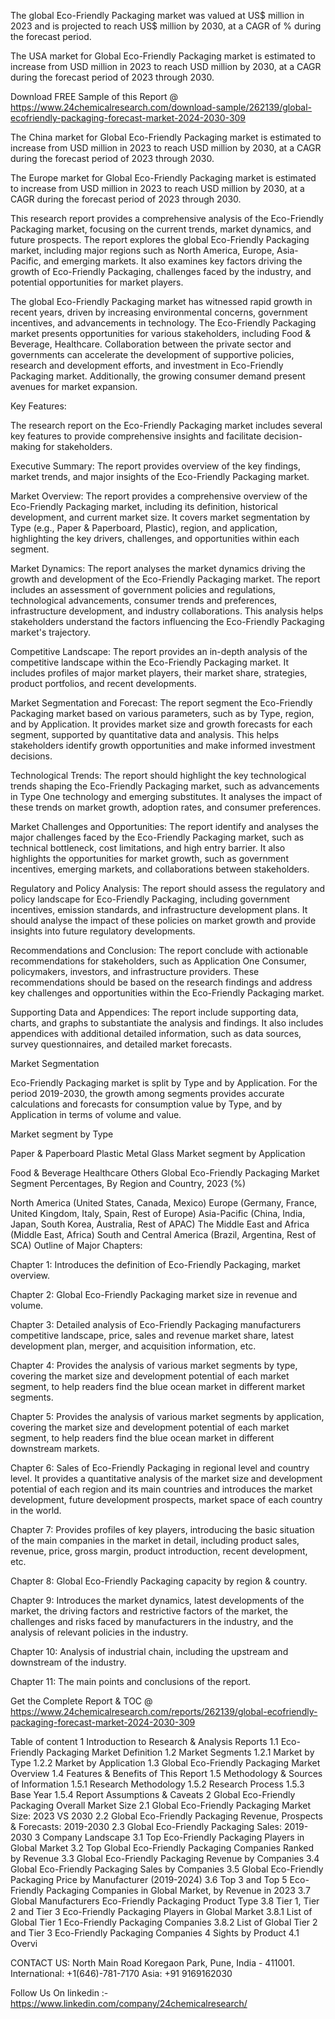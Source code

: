 The global Eco-Friendly Packaging market was valued at US$ million in 2023 and is projected to reach US$ million by 2030, at a CAGR of % during the forecast period.

The USA market for Global Eco-Friendly Packaging  market is estimated to increase from USD million in 2023 to reach USD million by 2030, at a CAGR during the forecast period of 2023 through 2030.

Download FREE Sample of this Report @ https://www.24chemicalresearch.com/download-sample/262139/global-ecofriendly-packaging-forecast-market-2024-2030-309

The China market for Global Eco-Friendly Packaging  market is estimated to increase from USD million in 2023 to reach USD million by 2030, at a CAGR during the forecast period of 2023 through 2030.

The Europe market for Global Eco-Friendly Packaging  market is estimated to increase from USD million in 2023 to reach USD million by 2030, at a CAGR during the forecast period of 2023 through 2030.

This research report provides a comprehensive analysis of the Eco-Friendly Packaging market, focusing on the current trends, market dynamics, and future prospects. The report explores the global Eco-Friendly Packaging market, including major regions such as North America, Europe, Asia-Pacific, and emerging markets. It also examines key factors driving the growth of Eco-Friendly Packaging, challenges faced by the industry, and potential opportunities for market players.

The global Eco-Friendly Packaging market has witnessed rapid growth in recent years, driven by increasing environmental concerns, government incentives, and advancements in technology. The Eco-Friendly Packaging market presents opportunities for various stakeholders, including Food & Beverage, Healthcare. Collaboration between the private sector and governments can accelerate the development of supportive policies, research and development efforts, and investment in Eco-Friendly Packaging market. Additionally, the growing consumer demand present avenues for market expansion.

Key Features:

The research report on the Eco-Friendly Packaging market includes several key features to provide comprehensive insights and facilitate decision-making for stakeholders.

Executive Summary: The report provides overview of the key findings, market trends, and major insights of the Eco-Friendly Packaging market.

Market Overview: The report provides a comprehensive overview of the Eco-Friendly Packaging market, including its definition, historical development, and current market size. It covers market segmentation by Type (e.g., Paper & Paperboard, Plastic), region, and application, highlighting the key drivers, challenges, and opportunities within each segment.

Market Dynamics: The report analyses the market dynamics driving the growth and development of the Eco-Friendly Packaging market. The report includes an assessment of government policies and regulations, technological advancements, consumer trends and preferences, infrastructure development, and industry collaborations. This analysis helps stakeholders understand the factors influencing the Eco-Friendly Packaging market's trajectory.

Competitive Landscape: The report provides an in-depth analysis of the competitive landscape within the Eco-Friendly Packaging market. It includes profiles of major market players, their market share, strategies, product portfolios, and recent developments.

Market Segmentation and Forecast: The report segment the Eco-Friendly Packaging market based on various parameters, such as by Type, region, and by Application. It provides market size and growth forecasts for each segment, supported by quantitative data and analysis. This helps stakeholders identify growth opportunities and make informed investment decisions.

Technological Trends: The report should highlight the key technological trends shaping the Eco-Friendly Packaging market, such as advancements in Type One technology and emerging substitutes. It analyses the impact of these trends on market growth, adoption rates, and consumer preferences.

Market Challenges and Opportunities: The report identify and analyses the major challenges faced by the Eco-Friendly Packaging market, such as technical bottleneck, cost limitations, and high entry barrier. It also highlights the opportunities for market growth, such as government incentives, emerging markets, and collaborations between stakeholders.

Regulatory and Policy Analysis: The report should assess the regulatory and policy landscape for Eco-Friendly Packaging, including government incentives, emission standards, and infrastructure development plans. It should analyse the impact of these policies on market growth and provide insights into future regulatory developments.

Recommendations and Conclusion: The report conclude with actionable recommendations for stakeholders, such as Application One Consumer, policymakers, investors, and infrastructure providers. These recommendations should be based on the research findings and address key challenges and opportunities within the Eco-Friendly Packaging market.

Supporting Data and Appendices: The report include supporting data, charts, and graphs to substantiate the analysis and findings. It also includes appendices with additional detailed information, such as data sources, survey questionnaires, and detailed market forecasts.

Market Segmentation

Eco-Friendly Packaging market is split by Type and by Application. For the period 2019-2030, the growth among segments provides accurate calculations and forecasts for consumption value by Type, and by Application in terms of volume and value.

Market segment by Type

Paper & Paperboard
Plastic
Metal
Glass
Market segment by Application

Food & Beverage
Healthcare
Others
Global Eco-Friendly Packaging Market Segment Percentages, By Region and Country, 2023 (%)

North America (United States, Canada, Mexico)
Europe (Germany, France, United Kingdom, Italy, Spain, Rest of Europe)
Asia-Pacific (China, India, Japan, South Korea, Australia, Rest of APAC)
The Middle East and Africa (Middle East, Africa)
South and Central America (Brazil, Argentina, Rest of SCA)
Outline of Major Chapters:

Chapter 1: Introduces the definition of Eco-Friendly Packaging, market overview.

Chapter 2: Global Eco-Friendly Packaging market size in revenue and volume.

Chapter 3: Detailed analysis of Eco-Friendly Packaging manufacturers competitive landscape, price, sales and revenue market share, latest development plan, merger, and acquisition information, etc.

Chapter 4: Provides the analysis of various market segments by type, covering the market size and development potential of each market segment, to help readers find the blue ocean market in different market segments.

Chapter 5: Provides the analysis of various market segments by application, covering the market size and development potential of each market segment, to help readers find the blue ocean market in different downstream markets.

Chapter 6: Sales of Eco-Friendly Packaging in regional level and country level. It provides a quantitative analysis of the market size and development potential of each region and its main countries and introduces the market development, future development prospects, market space of each country in the world.

Chapter 7: Provides profiles of key players, introducing the basic situation of the main companies in the market in detail, including product sales, revenue, price, gross margin, product introduction, recent development, etc.

Chapter 8: Global Eco-Friendly Packaging capacity by region & country.

Chapter 9: Introduces the market dynamics, latest developments of the market, the driving factors and restrictive factors of the market, the challenges and risks faced by manufacturers in the industry, and the analysis of relevant policies in the industry.

Chapter 10: Analysis of industrial chain, including the upstream and downstream of the industry.

Chapter 11: The main points and conclusions of the report.

Get the Complete Report & TOC @ https://www.24chemicalresearch.com/reports/262139/global-ecofriendly-packaging-forecast-market-2024-2030-309

Table of content
1 Introduction to Research & Analysis Reports
1.1 Eco-Friendly Packaging Market Definition
1.2 Market Segments
1.2.1 Market by Type
1.2.2 Market by Application
1.3 Global Eco-Friendly Packaging Market Overview
1.4 Features & Benefits of This Report
1.5 Methodology & Sources of Information
1.5.1 Research Methodology
1.5.2 Research Process
1.5.3 Base Year
1.5.4 Report Assumptions & Caveats
2 Global Eco-Friendly Packaging Overall Market Size
2.1 Global Eco-Friendly Packaging Market Size: 2023 VS 2030
2.2 Global Eco-Friendly Packaging Revenue, Prospects & Forecasts: 2019-2030
2.3 Global Eco-Friendly Packaging Sales: 2019-2030
3 Company Landscape
3.1 Top Eco-Friendly Packaging Players in Global Market
3.2 Top Global Eco-Friendly Packaging Companies Ranked by Revenue
3.3 Global Eco-Friendly Packaging Revenue by Companies
3.4 Global Eco-Friendly Packaging Sales by Companies
3.5 Global Eco-Friendly Packaging Price by Manufacturer (2019-2024)
3.6 Top 3 and Top 5 Eco-Friendly Packaging Companies in Global Market, by Revenue in 2023
3.7 Global Manufacturers Eco-Friendly Packaging Product Type
3.8 Tier 1, Tier 2 and Tier 3 Eco-Friendly Packaging Players in Global Market
3.8.1 List of Global Tier 1 Eco-Friendly Packaging Companies
3.8.2 List of Global Tier 2 and Tier 3 Eco-Friendly Packaging Companies
4 Sights by Product
4.1 Overvi

CONTACT US:
North Main Road Koregaon Park, Pune, India - 411001.
International: +1(646)-781-7170
Asia: +91 9169162030

Follow Us On linkedin :- https://www.linkedin.com/company/24chemicalresearch/
